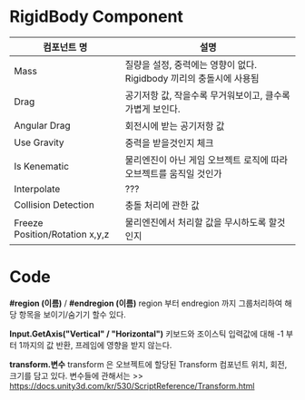 # RigidBody Component
| 컴포넌트 명 | 설명 |
|---|---|
|Mass| 질량을 설정, 중력에는 영향이 없다. Rigidbody 끼리의 충돌시에 사용됨 |
|Drag| 공기저항 값, 작을수록 무거워보이고, 클수록 가볍게 보인다. |
|Angular Drag| 회전시에 받는 공기저항 값|
|Use Gravity| 중력을 받을것인지 체크|
|Is Kenematic| 물리엔진이 아닌 게임 오브젝트 로직에 따라 오브젝트를 움직일 것인가|
|Interpolate| ???|
|Collision Detection| 충돌 처리에 관한 값| 
|Freeze Position/Rotation x,y,z| 물리엔진에서 처리할 값을 무시하도록 할것인지 | 

# Code
 **#region (이름)** / **#endregion (이름)**
region 부터 endregion 까지 그룹처리하여 해당 항목을 보이기/숨기기 할수 있다.

**Input.GetAxis("Vertical" / "Horizontal")**
키보드와 조이스틱 입력값에 대해 -1 부터 1까지의 값 반환, 프레임에 영향을 받지 않는다.

**transform.변수**
transform 은 오브젝트에 할당된 Transform 컴포넌트
위치, 회전, 크기를 담고 있다.
변수들에 관해서는 >> https://docs.unity3d.com/kr/530/ScriptReference/Transform.html
